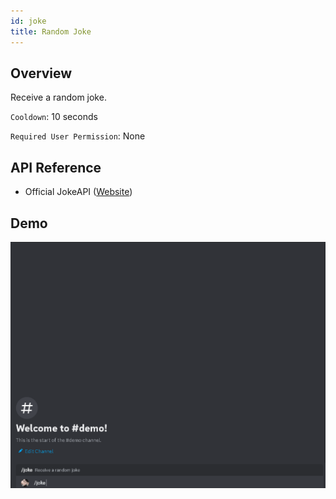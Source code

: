 ```yaml
---
id: joke
title: Random Joke
---
```


## Overview

Receive a random joke.

`Cooldown`: 10 seconds

`Required User Permission`: None

## API Reference

- Official JokeAPI ([Website](https://official-joke-api.appspot.com/))

## Demo

![Random Joke Command Demo GIF](../../../public/random/joke.gif)
